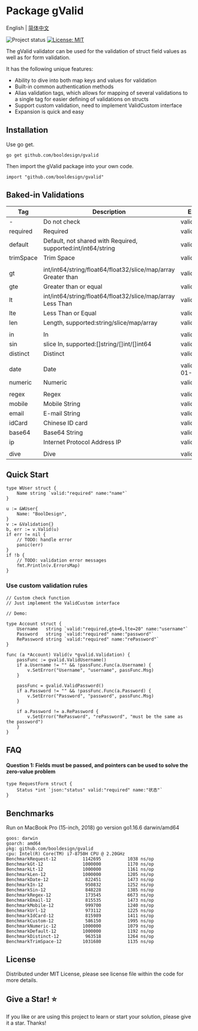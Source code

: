 # Package gValid
English | [简体中文](README.zh-CN.md)

![Project status](https://img.shields.io/badge/version-1.0.0-green.svg)
[![License: MIT](https://img.shields.io/badge/License-MIT-yellow.svg)](https://opensource.org/licenses/MIT)

The gValid validator can be used for the validation of struct field values as well as for form validation.

It has the following unique features:
* Ability to dive into both map keys and values for validation
* Built-in common authentication methods
* Alias validation tags, which allows for mapping of several validations to a single tag for easier defining of validations on structs
* Support custom validation, need to implement ValidCustom interface
* Expansion is quick and easy

## Installation

Use go get.
```
go get github.com/booldesign/gvalid
```

Then import the gValid package into your own code.
```
import "github.com/booldesign/gvalid"
```


## Baked-in Validations

| Tag           | Description                                          | Example of use                               |
| ------------- | ----------------------------------------     | -------------------------------------- |
| -             | Do not check                                         | valid:"-"                            |                                     
| required      | Required                            | valid:"required"                    |
| default       | Default, not shared with Required, supported:int/int64/string  | valid:"default"               |
| trimSpace     | Trim Space                                       | valid:"trimSpace"               |
|               |                                              |                                        |
| gt            | int/int64/string/float64/float32/slice/map/array Greater than   | valid:"gt=0"                        |
| gte           | Greater than or equal                                   | valid:"gte=0"                       |
| lt            | int/int64/string/float64/float32/slice/map/array Less Than   | valid:"lt=10"                       |
| lte           | Less Than or Equal                                   | valid:"lte=10"                      |
| len           | Length, supported:string/slice/map/array                           | valid:"len=1"                       |
|               |                                              |                                        |
| in            | In                                       | valid:"in=5 7 9"                     |
| sin           | slice In, supported:[]string/[]int/[]int64 | valid:"sin=5 7 9"                    |
| distinct      | Distinct                                       | valid:"distinct"                    |
|               |                                               |                                        |
| date          | Date                                        | valid:"date=2006-01-02"  |
| numeric       | Numeric                                      | valid:"numeric"                       |
|               |                                               |                                        |
| regex         | Regex                                           | valid:"regex=(//)"                      |
| mobile        | Mobile String                                        | valid:"mobile"                          |
| email         | E-mail String                                  | valid:"email"                       |
| idCard        | Chinese ID card                                      | valid:idCard"                          |
| base64        | Base64 String                                   | valid:"base64"                      |
| ip            | Internet Protocol Address IP                                     | valid:"ip"                          |
|               |                                              |                                        |
| dive          | Dive                      | valid:"required,dive"`         |


## Quick Start
```
type WUser struct {
    Name string `valid:"required" name:"name"`
}

u := &WUser{
    Name: "BoolDesign",
}
v := &Validation{}
b, err := v.Valid(u)
if err != nil {
    // TODO: handle error
    panic(err)
}
if !b {
    // TODO: validation error messages
    fmt.Println(v.ErrorsMap)
}
```

### Use custom validation rules

```
// Custom check function
// Just implement the ValidCustom interface

// Demo:

type Account struct {
	Username   string `valid:"required,gte=6,lte=20" name:"username"`
	Password   string `valid:"required" name:"password"`
	RePassword string `valid:"required" name:"rePassword"`
}

func (a *Account) Valid(v *gvalid.Validation) {
	passFunc := gvalid.ValidUsername()
	if a.Username != "" && !passFunc.Func(a.Username) {
		v.SetError("Username", "username", passFunc.Msg)
	}

	passFunc = gvalid.ValidPassword()
	if a.Password != "" && !passFunc.Func(a.Password) {
		v.SetError("Password", "password", passFunc.Msg)
	}

	if a.Password != a.RePassword {
		v.SetError("RePassword", "rePassword", "must be the same as the password")
	}
}
```

## FAQ

#### Question 1: Fields must be passed, and pointers can be used to solve the zero-value problem
```
type RequestForm struct {
    Status *int `json:"status" valid:"required" name:"状态"`
}
```

## Benchmarks
Run on MacBook Pro (15-inch, 2018) go version go1.16.6 darwin/amd64

```
goos: darwin
goarch: amd64
pkg: github.com/booldesign/gvalid
cpu: Intel(R) Core(TM) i7-8750H CPU @ 2.20GHz
BenchmarkRequest-12      	 1142695	      1038 ns/op
BenchmarkGt-12           	 1000000	      1170 ns/op
BenchmarkLt-12           	 1000000	      1161 ns/op
BenchmarkLen-12          	 1000000	      1205 ns/op
BenchmarkDate-12         	  822451	      1473 ns/op
BenchmarkIn-12           	  950832	      1252 ns/op
BenchmarkSin-12          	  848228	      1385 ns/op
BenchmarkRegex-12        	  173545	      6673 ns/op
BenchmarkEmail-12        	  815535	      1473 ns/op
BenchmarkMobile-12       	  999700	      1240 ns/op
BenchmarkUrl-12          	  973112	      1225 ns/op
BenchmarkIdCard-12       	  815989	      1411 ns/op
BenchmarkCustom-12       	  586150	      1995 ns/op
BenchmarkNumeric-12      	 1000000	      1079 ns/op
BenchmarkDefault-12      	 1000000	      1192 ns/op
BenchmarkDistinct-12     	  963518	      1264 ns/op
BenchmarkTrimSpace-12    	 1031680	      1135 ns/op
```

## License
Distributed under MIT License, please see license file within the code for more details.

## Give a Star! ⭐

If you like or are using this project to learn or start your solution, please give it a star. Thanks!